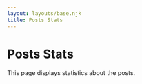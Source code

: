 ```yaml
---
layout: layouts/base.njk
title: Posts Stats
---
```


# Posts Stats

This page displays statistics about the posts.
